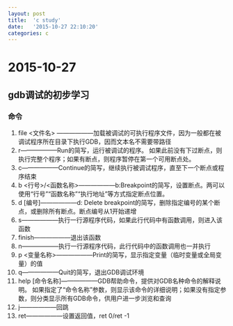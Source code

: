 ```yaml
---
layout: post
title:  'c study'
date:   '2015-10-27 22:10:20'
categories: c
---
```

# 2015-10-27
## gdb调试的初步学习
### 命令
1. file <文件名> ——————加载被调试的可执行程序文件，因为一般都在被调试程序所在目录下执行GDB，因而文本名不需要带路径
2. r——————Run的简写，运行被调试的程序。
如果此前没有下过断点，则执行完整个程序；如果有断点，则程序暂停在第一个可用断点处。
3. c——————Continue的简写，继续执行被调试程序，直至下一个断点或程序结束
4. b <行号>/<函数名称>——————b:Breakpoint的简写，设置断点。两可以使用“行号”“函数名称”“执行地址”等方式指定断点位置。
5. d [编号]——————d: Delete breakpoint的简写，删除指定编号的某个断点，或删除所有断点。断点编号从1开始递增
6. s——————执行一行源程序代码，如果此行代码中有函数调用，则进入该函数
7. finish——————退出该函数
8. n——————执行一行源程序代码，此行代码中的函数调用也一并执行
9. p <变量名称>——————Print的简写，显示指定变量（临时变量或全局变量）的值
10. q——————Quit的简写，退出GDB调试环境
11. help [命令名称]——————GDB帮助命令，提供对GDB名种命令的解释说明。
如果指定了“命令名称”参数，则显示该命令的详细说明；如果没有指定参数，则分类显示所有GDB命令，供用户进一步浏览和查询
12. j——————回跳
13. ret——————设置返回值，ret 0/ret -1
